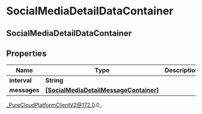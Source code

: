 # SocialMediaDetailDataContainer

## SocialMediaDetailDataContainer

## Properties

|Name | Type | Description | Notes|
|------------ | ------------- | ------------- | -------------|
| **interval** | **String** |  | [optional] |
| **messages** | [**[SocialMediaDetailMessageContainer]**]([SocialMediaDetailMessageContainer]) |  | [optional] |



_PureCloudPlatformClientV2@172.0.0_
